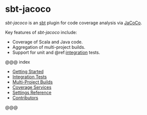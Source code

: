 # sbt-jacoco

_sbt-jacoco_ is an [sbt](http://scala-sbt.org/) plugin for code coverage analysis via
[JaCoCo](http://www.eclemma.org/jacoco/).

Key features of _sbt-jacoco_ include:

* Coverage of Scala and Java code.
* Aggregation of multi-project builds.
* Support for unit and @ref:[integration](integration-tests.md) tests.

@@@ index

* [Getting Started](getting-started.md)
* [Integration Tests](integration-tests.md)
* [Multi-Project Builds](multi-project.md)
* [Coverage Services](coverage-services.md)
* [Settings Reference](settings.md)
* [Contributors](contributors.md)

@@@
